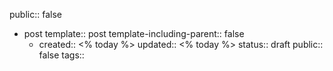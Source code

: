 public:: false

- post
  template:: post
  template-including-parent:: false
	- created:: <% today %>
	  updated:: <% today %>
	  status:: draft
	  public:: false
	  tags::